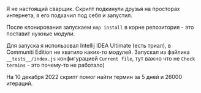 Я не настоящий сварщик. Скрипт подкинули друзья на просторах интернета, я его подхачил под себя и запустил.

После клонирования запускаем `nmp install` в корне репозитория - это поставит нужные модули.

Для запуска я использовал Intellij IDEA Ultimate (есть триал), в Communiti Edition не хватило каких-то модулей.
Запускал из файлика `__tests__/index.js` конфигурацией `Current file`, тут важно что не `Check termins` - это почему-то не работало)

На 10 декабря 2022 скрипт помог найти термин за 5 дней и 26000 итераций.
